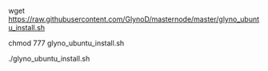 wget https://raw.githubusercontent.com/GlynoD/masternode/master/glyno_ubuntu_install.sh

chmod 777 glyno_ubuntu_install.sh

./glyno_ubuntu_install.sh
